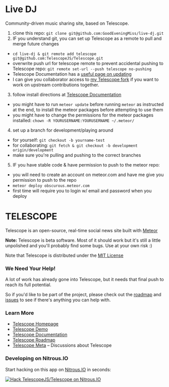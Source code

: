 Live DJ
==========
Community-driven music sharing site, based on Telescope.

1. clone this repo: `git clone git@github.com:GoodEveningMiss/live-dj.git`
2. IF you understand git, you can set up Telescope as a remote to pull and merge future changes
  * `cd live-dj & git remote add telescope git@github.com:TelescopeJS/Telescope.git`
  * overwrite push url for telescope remote to prevent accidental pushing to Telescope repo: `git remote set-url --push telescope no-pushing`
  * Telescope Documentation has a [useful page on updating](http://www.telesc.pe/docs/updating/)
  * I can give you collaborator access to [my Telescope fork](https://github.com/GoodEveningMiss/Telescope) if you want to work on upstream contributions together.
3. follow install directions at [Telescope Documentation](http://telesc.pe/docs)
  * you might have to run `meteor update` before running `meteor` as instructed at the end, to install the meteor packages before attempting to use them
  * you might have to change the permissions for the meteor packages installed: `chown -R YOURUSERNAME:YOURUSERNAME ~/.meteor/`
4. set up a branch for development/playing around
  * for yourself: `git checkout -b yourname-test`
  * for collaborating: `git fetch & git checkout -b development origin/development`
  * make sure you're pulling and pushing to the correct branches
5. IF you have stable code & have permission to push to the meteor repo:
  * you will need to create an account on meteor.com and have me give you permission to push to the repo
  * `meteor deploy obscurous.meteor.com`
  * first time will require you to login w/ email and password when you deploy


TELESCOPE
=========
Telescope is an open-source, real-time social news site built with [Meteor](http://meteor.com)

**Note:** Telescope is beta software. Most of it should work but it's still a little unpolished and you'll probably find some bugs. Use at your own risk :)

Note that Telescope is distributed under the [MIT License](http://opensource.org/licenses/MIT)

### We Need Your Help!

A lot of work has already gone into Telescope, but it needs that final push to reach its full potential. 

So if you'd like to be part of the project, please check out the [roadmap](https://trello.com/b/oLMMqjVL/telescope-roadmap) and [issues](https://github.com/TelescopeJS/Telescope/issues) to see if there's anything you can help with.

### Learn More

- [Telescope Homepage](http://telesc.pe)
- [Telescope Demo](http://demo2.telescopeapp.org)
- [Telescope Documentation](http://telesc.pe/docs)
- [Telescope Roadmap](https://trello.com/b/oLMMqjVL/telescope-roadmap)
- [Telescope Meta](http://meta.telesc.pe/) – Discussions about Telescope

### Developing on Nitrous.IO

Start hacking on this app on
[Nitrous.IO](https://www.nitrous.io/?utm_source=github.com&utm_campaign=Telescope&utm_medium=hackonnitrous)
in seconds:

[![Hack TelescopeJS/Telescope on Nitrous.IO](https://d3o0mnbgv6k92a.cloudfront.net/assets/hack-l-v1-3cc067e71372f6045e1949af9d96095b.png)](https://www.nitrous.io/hack_button?source=embed&runtime=nodejs&repo=TelescopeJS%2FTelescope&file_to_open=README.nitrous.md)
